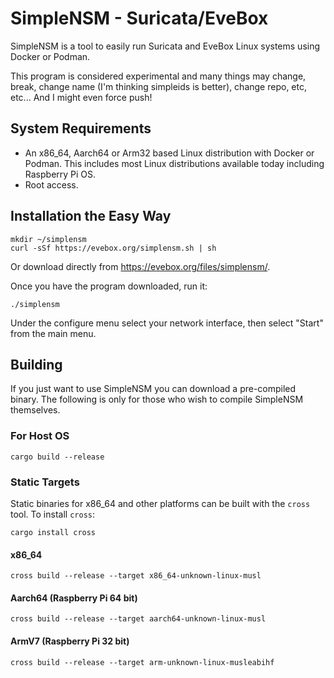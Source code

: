 # SimpleNSM - Suricata/EveBox

SimpleNSM is a tool to easily run Suricata and EveBox Linux systems
using Docker or Podman.

This program is considered experimental and many things may change,
break, change name (I'm thinking simpleids is better), change repo,
etc, etc... And I might even force push!

## System Requirements

- An x86_64, Aarch64 or Arm32 based Linux distribution with Docker or
  Podman. This includes most Linux distributions available today
  including Raspberry Pi OS.
- Root access.

## Installation the Easy Way

```
mkdir ~/simplensm
curl -sSf https://evebox.org/simplensm.sh | sh
```

Or download directly from https://evebox.org/files/simplensm/.

Once you have the program downloaded, run it:

```
./simplensm
```

Under the configure menu select your network interface, then select
"Start" from the main menu.

## Building

If you just want to use SimpleNSM you can download a pre-compiled
binary. The following is only for those who wish to compile SimpleNSM
themselves.

### For Host OS

```
cargo build --release
```

### Static Targets

Static binaries for x86_64 and other platforms can be built with the
`cross` tool. To install `cross`:

```
cargo install cross
```

#### x86_64

```
cross build --release --target x86_64-unknown-linux-musl
```

#### Aarch64 (Raspberry Pi 64 bit)

```
cross build --release --target aarch64-unknown-linux-musl
```

#### ArmV7 (Raspberry Pi 32 bit)

```
cross build --release --target arm-unknown-linux-musleabihf
```
